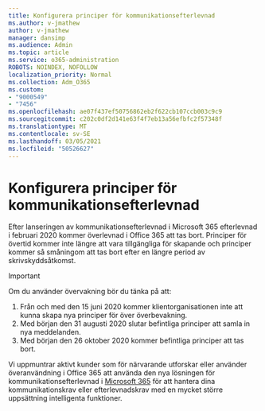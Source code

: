 ```yaml
---
title: Konfigurera principer för kommunikationsefterlevnad
ms.author: v-jmathew
author: v-jmathew
manager: dansimp
ms.audience: Admin
ms.topic: article
ms.service: o365-administration
ROBOTS: NOINDEX, NOFOLLOW
localization_priority: Normal
ms.collection: Adm_O365
ms.custom:
- "9000549"
- "7456"
ms.openlocfilehash: ae07f437ef50756862eb2f622cb107ccb003c9c9
ms.sourcegitcommit: c202c0df2d141e63f4f7eb13a56efbfc2f57348f
ms.translationtype: MT
ms.contentlocale: sv-SE
ms.lasthandoff: 03/05/2021
ms.locfileid: "50526627"
---
```

# <a name="configure-communication-compliance-policies"></a>Konfigurera principer för kommunikationsefterlevnad

Efter lanseringen av kommunikationsefterlevnad i Microsoft 365 efterlevnad i februari 2020 kommer överlevnad i Office 365 att tas bort. Principer för övertid kommer inte längre att vara tillgängliga för skapande och principer kommer så småningom att tas bort efter en längre period av skrivskyddsåtkomst.

> [!IMPORTANT]
> Om du använder övervakning bör du tänka på att:
>
> 1. Från och med den 15 juni 2020 kommer klientorganisationen inte att kunna skapa nya principer för över överbevakning.
> 2. Med början den 31 augusti 2020 slutar befintliga principer att samla in nya meddelanden.
> 3. Med början den 26 oktober 2020 kommer befintliga principer att tas bort.

Vi uppmuntrar aktivt kunder som för närvarande utforskar eller använder överanvändning i Office 365 att använda den nya lösningen för kommunikationsefterlevnad i [Microsoft 365](https://go.microsoft.com/fwlink/?linkid=2128593) för att hantera dina kommunikationskrav eller efterlevnadskrav med en mycket större uppsättning intelligenta funktioner.
